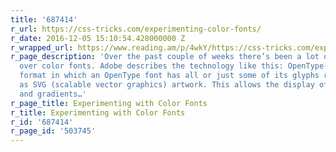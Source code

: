 ```yaml
---
title: '687414'
r_url: https://css-tricks.com/experimenting-color-fonts/
r_date: 2016-12-05 15:10:54.428000000 Z
r_wrapped_url: https://www.reading.am/p/4wkY/https://css-tricks.com/experimenting-color-fonts/
r_page_description: 'Over the past couple of weeks there’s been a lot of excitement
  over color fonts. Adobe describes the technology like this: OpenType-SVG is a font
  format in which an OpenType font has all or just some of its glyphs represented
  as SVG (scalable vector graphics) artwork. This allows the display of multiple colors
  and gradients…'
r_page_title: Experimenting with Color Fonts
r_title: Experimenting with Color Fonts
r_id: '687414'
r_page_id: '503745'
---
```


